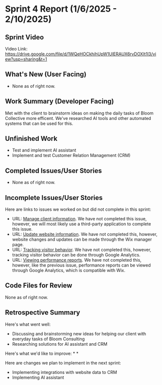 # Sprint 4 Report (1/6/2025 - 2/10/2025)
## Sprint Video
Video Link: https://drive.google.com/file/d/1WQeHOCkhihUpW1UlERAUX6rvDOXIt1l3/view?usp=sharing&t=1

## What's New (User Facing)
 * None as of right now.


## Work Summary (Developer Facing)
Met with the client to brainstorm ideas on making the daily tasks of Bloom Collective more efficent. We've researched AI tools and other automated systems that can be used for this.

## Unfinished Work
* Test and implement AI assistant
* Implement and test Customer Relation Management (CRM)

## Completed Issues/User Stories
* None as of right now.
 
 ## Incomplete Issues/User Stories
 Here are links to issues we worked on but did not complete in this sprint:
 
 * URL: [Manage client information](https://github.com/aanthoonyy/ACME1-BC-fullStackApp/issues/9). We have not completed this issue, however, we will most likely use a third-party application to complete this issue.
 * URL: [Update website information](https://github.com/aanthoonyy/ACME1-BC-fullStackApp/issues/8). We have not completed this, however, website changes and updates can be made through the Wix manager page.
 * URL: [Tracking visitor behavior](https://github.com/aanthoonyy/ACME1-BC-fullStackApp/issues/6). We have not completed this, however, tracking visitor behavior can be done through Google Analytics.
 * URL: [Viewing performance reports](https://github.com/aanthoonyy/ACME1-BC-fullStackApp/issues/7). We have not completed this, however, like the previous issue, performance reports can be viewed through Google Analytics, which is compatible with Wix.

## Code Files for Review
None as of right now.
 
## Retrospective Summary
Here's what went well:
  * Discussing and brainstorming new ideas for helping our client with everyday tasks of Bloom Consulting
  * Researching solutions for AI assistant and CRM
 
Here's what we'd like to improve:
   * 
   * 
  
Here are changes we plan to implement in the next sprint:
   * Implementing integrations with website data to CRM
   * Implementing AI assistant
